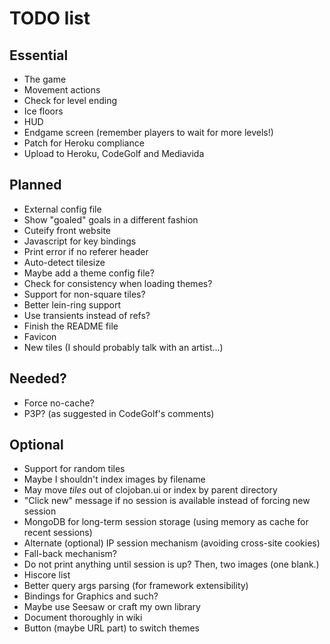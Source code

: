 # TODO list

## Essential

 - The game
  - Movement actions
  - Check for level ending
  - Ice floors
 - HUD
 - Endgame screen (remember players to wait for more levels!)
 - Patch for Heroku compliance
 - Upload to Heroku, CodeGolf and Mediavida

## Planned

 - External config file
 - Show "goaled" goals in a different fashion
 - Cuteify front website
  - Javascript for key bindings
 - Print error if no referer header
 - Auto-detect tilesize
  - Maybe add a theme config file?
  - Check for consistency when loading themes?
  - Support for non-square tiles?
 - Better lein-ring support
 - Use transients instead of refs?
 - Finish the README file
 - Favicon
 - New tiles (I should probably talk with an artist...)
 
## Needed?

 - Force no-cache?
 - P3P? (as suggested in CodeGolf's comments)
 
## Optional

 - Support for random tiles
  - Maybe I shouldn't index images by filename
  - May move *tiles* out of clojoban.ui or index by parent directory
 - "Click new" message if no session is available instead of forcing new session
 - MongoDB for long-term session storage (using memory as cache for recent sessions)
 - Alternate (optional) IP session mechanism (avoiding cross-site cookies)
  - Fall-back mechanism?
  - Do not print anything until session is up? Then, two images (one blank.)
 - Hiscore list
 - Better query args parsing (for framework extensibility)
 - Bindings for Graphics and such?
  - Maybe use Seesaw or craft my own library
 - Document thoroughly in wiki
 - Button (maybe URL part) to switch themes